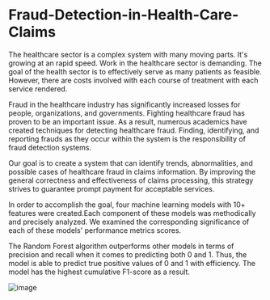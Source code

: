 # Fraud-Detection-in-Health-Care-Claims

The healthcare sector is a complex system with many moving parts. It's growing at an rapid speed. Work in the healthcare sector is demanding. The goal of the health sector is to effectively serve as many patients as feasible. However, there are costs involved with each course of treatment with each service rendered.


Fraud in the healthcare industry has significantly increased losses for people, organizations, and governments. Fighting healthcare fraud has proven to be an important issue. As a result, numerous academics have created techniques for detecting healthcare fraud. Finding, identifying, and reporting frauds as they occur within the system is the responsibility of fraud detection systems.


Our goal is to create a system that can identify trends, abnormalities, and possible cases of healthcare fraud in claims information. By improving the general correctness and effectiveness of claims processing, this strategy strives to guarantee prompt payment for acceptable services.

In order to accomplish the goal, four machine learning models with 10+ features were created.Each component of these models was methodically and precisely analyzed. We examined the corresponding significance of each of these models' performance metrics scores. 

The Random Forest algorithm outperforms other models in terms of precision and recall when it comes to predicting both 0 and 1. Thus, the model is able to predict true positive values of 0 and 1 with efficiency. The model has the highest cumulative F1-score as a result.


![image](https://github.com/VaishnaviMantri09/Fraud-Detection-in-Health-Care-Claims/assets/155553314/7d32d2ea-c27e-4a4b-8f9f-ce9222c294ec)

